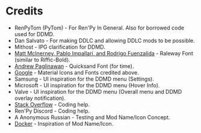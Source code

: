 
# Credits

- RenPyTom (PyTom) - For Ren'Py In General. Also for borrowed code used for DDMD.
- Dan Salvato - For making DDLC and allowing DDLC mods to be possible. 
- Mithost - IPG clarification for DDMD.
- [Matt McInerney, Pablo Impallari, and Rodrigo Fuenzalida](https://fonts.google.com/specimen/Raleway?query=Rale) - Raleway Font (similar to Riffic-Bold).
- [Andrew Paglinawan](https://fonts.google.com/specimen/Quicksand?query=Andrew+Paglinawan) - Quicksand Font (for time).
- [Google](https://fonts.google.com/icons?query=Rale) - Material Icons and Fonts credited above.
- Samsung - UI inspiration for the DDMD menu (Settings).
- Microsoft - UI inspiration for the DDMD menu (Hover Info).
- Valve - UI inspiration for the DDMD menu (Overall menu and DDMD overlay notification).
- [Stack Overflow](https://stackoverflow.com/) - Coding help.
- Ren'Py Discord - Coding help.
- A Anonymous Russian - Testing and Mod Name/Icon Concept.
- [Docker](https://docker.com) - Inspiration of Mod Name/Icon.